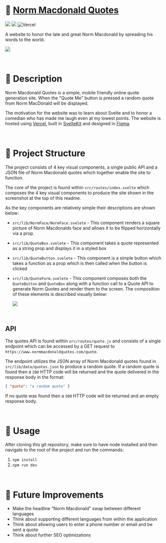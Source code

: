 # 🎤 [Norm Macdonald Quotes](https://www.normmacdonaldquotes.com/)
![](https://img.shields.io/github/license/Hiccup246/norm-macdonald-quotes)
![](https://img.shields.io/github/issues/Hiccup246/norm-macdonald-quotes)
![Vercel](https://therealsujitk-vercel-badge.vercel.app/?app=norm-macdonald-quotes)

A website to honor the late and great Norm Macdonald by spreading his words to the world.

![](https://i.imgur.com/eaJoxo3.png)

<br>

# 📝 Description
Norm Macdonald Quotes is a simple, mobile friendly online quote generation site. When the "Quote Me" button is pressed a random quote from Norm MacDonald will be displayed.

The motivation for the website was to learn about Svelte and to honor a comedian who has made me laugh even at my lowest points. The website is hosted using [Vercel](https://vercel.com/), built in [SvelteKit](https://kit.svelte.dev/docs/introduction) and designed in [Figma](https://www.figma.com/).

<br>

# 🧱 Project Structure
The project consists of 4 key visual components, a single public API and a JSON file of Norm Macdonald quotes which together enable the site to function.

The core of the project is found within `src/routes/index.svelte` which composes the 4 key visual components to produce the site shown in the screenshot at the top of this readme.

As the key components are relatively simple their descriptions are shown below:
- `src/lib/NormFace/NormFace.svelete` - This component renders a square picture of Norm Macdonalds face and allows it to be flipped horizontally via a prop.
- `src/lib/QuoteBox.svelete` - This component takes a quote represented as a string prop and displays it in a styled box
- `src/lib/QuoteButton.svelete` - This component is a simple button which takes a function as a prop which is then called when the button is clicked
- `src/lib/QuoteForm.svelete` - This component composes both the `QuoteButton` and `QuoteBox` along with a function call to a Quote API to generate Norm Quotes and render them to the screen. The composition of these elements is described visually below:

  ![](https://i.imgur.com/mGObQeJ.png)

<br>

## API
The quotes API is found within `src/routes/quote.js` and consists of a single endpoint which can be accessed by a GET request to `https://www.normmacdonaldquotes.com/quote`.

The endpoint utilizes the JSON array of Norm Macdonald quotes found in `src/lib/data/quotes.json` to produce a random quote. If a random quote is found then a `200` HTTP code will be returned and the quote delivered in the response body in the format:
```json
{ "quote": "a random quote" }
```

If no quote was found then a `500` HTTP code will be returned and an empty response body.

<br>

# 🔧 Usage
After cloning this git repository, make sure to have node installed and then navigate to the root of the project and run the commands:
1. `npm install`
2. `npm run dev`

<br>

# 🌅 Future Improvements
- Make the headline "Norm Macdonald" swap between different languages
- Think about supporting different languages from within the application
- Think about allowing users to enter a phone number or email and be sent a quote
- Think about further SEO optimizations